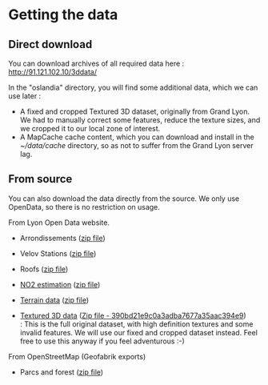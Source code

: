 Getting the data
================

Direct download
---------------

You can download archives of all required data here :
http://91.121.102.10/3ddata/

In the "oslandia" directory, you will find some additional data, which we can use later :
* A fixed and cropped Textured 3D dataset, originally from Grand Lyon. We had to manually correct some features, reduce the texture sizes, and we cropped it to our local zone of interest.
* A MapCache cache content, which you can download and install in the *~/data/cache* directory, so as not to suffer from the Grand Lyon server lag.

From source
-----------

You can also download the data directly from the source. We only use OpenData, so there is no restriction on usage.

From Lyon Open Data website.

* Arrondissements
([zip file](http://smartdata.grandlyon.com/smartdata/wp-content/plugins/wp-smartdata/proxy.php?format=Shape-zip&name=adr_voie_lieu.adrarrond&commune=&href=https%3A%2F%2Fdownload.data.grandlyon.com%2Fwfs%2Fgrandlyon%3FSERVICE%3DWFS%26REQUEST%3DGetFeature%26typename%3Dadr_voie_lieu.adrarrond%26outputformat%3DSHAPEZIP%26VERSION%3D2.0.0%26SRSNAME%3DEPSG%3A3946))

* Velov Stations 
([zip file](http://smartdata.grandlyon.com/smartdata/wp-content/plugins/wp-smartdata/proxy.php?format=Shape-zip&name=jcd_jcdecaux.jcdvelov&commune=&href=https%3A%2F%2Fdownload.data.grandlyon.com%2Fwfs%2Fsmartdata%3FSERVICE%3DWFS%26REQUEST%3DGetFeature%26typename%3Djcd_jcdecaux.jcdvelov%26outputformat%3DSHAPEZIP%26VERSION%3D2.0.0%26SRSNAME%3DEPSG%3A3946))

* Roofs 
([zip file](http://smartdata.grandlyon.com/smartdata/wp-content/plugins/wp-smartdata/proxy.php?format=shape&name=fpc_fond_plan_communaut.fpctoit.zip&commune=undefined&href=https%3A%2F%2Fdownload.data.grandlyon.com%2Ffiles%2Fgrandlyon%2Flocalisation%2Ffpc_fond_plan_communaut.fpctoit.zip))

* [NO2 estimation](http://smartdata.grandlyon.com/environnement/estimation-de-la-concentration-du-dioxyde-dazote-no2-du-grand-lyon-en-2012) 
([zip file](http://smartdata.grandlyon.com/smartdata/wp-content/plugins/wp-smartdata/proxy.php?format=zip&name=Carte_agglo_Lyon_NO2_2012.zip&commune=undefined&href=https%3A%2F%2Fdownload.data.grandlyon.com%2Ffiles%2Fsmartdata%2Fair_rhonealpes%2FCarte_agglo_Lyon_NO2_2012.zip))

* [Terrain data](http://smartdata.grandlyon.com/imagerie/modfle-numfrique-de-terrain-du-grand-lyon-pixel-de-10-m/)
([zip file](http://smartdata.grandlyon.com/smartdata/wp-content/plugins/wp-smartdata/proxy.php?format=zip&name=MNT2009_Altitude_10m_CC46.zip&commune=undefined&href=https%3A%2F%2Fdownload.data.grandlyon.com%2Ffiles%2Fgrandlyon%2Fimagerie%2Fmnt2009%2FMNT2009_Altitude_10m_CC46.zip))

* [Textured 3D data](http://smartdata.grandlyon.com/localisation/maquette-3d-texturfe-du-3f-arrondissement-de-lyon/) ([Zip file - 390bd21e9c0a3adba7677a35aac394e9](http://smartdata.grandlyon.com/smartdata/wp-content/plugins/wp-smartdata/proxy.php?format=CityGML&name=LYON3_CityGML&commune=undefined&href=https%3A%2F%2Fdownload.data.grandlyon.com%2Ffiles%2Fgrandlyon%2Flocalisation%2Fbati3d%2FLYON3_CityGML.zip)) : This is the full original dataset, with high definition textures and some invalid features. We will use our fixed and cropped dataset instead. Feel free to use this anyway if you feel adventurous :-)

From OpenStreetMap (Geofabrik exports)

* Parcs and forest 
([zip file](http://download.geofabrik.de/europe/france/rhone-alpes-latest.shp.zip))


<!---
# fast forward :)
grep 'zip file' 01_get_data.md |sed 's/(\[zip file\](\(.*\)))/wget "\1" -O out.zip \&\& unzip out.zip/' | sh
-->

